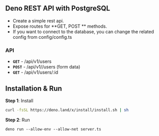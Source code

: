 ## Deno REST API with PostgreSQL
 
- Create a simple rest api.
- Expose routes for **GET, POST ** methods.
- If you want to connect to the database, you can change the related config from config/config.ts

### API

- **`GET`** - /api/v1/users
- **`POST`** - /api/v1//users (form data)
- **`GET`** - /api/v1/users/:id

## Installation & Run

**Step 1**: Install

```bash
curl -fsSL https://deno.land/x/install/install.sh | sh
```

**Step 2**: Run

```
deno run --allow-env --allow-net server.ts
```